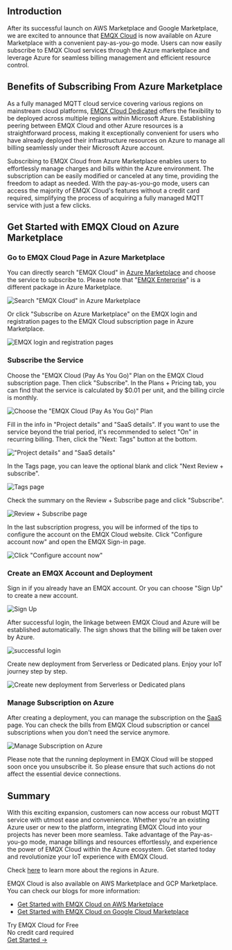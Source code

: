 ## Introduction

After its successful launch on AWS Marketplace and Google Marketplace, we are excited to announce that [EMQX Cloud](https://www.emqx.com/en/cloud) is now available on Azure Marketplace with a convenient pay-as-you-go mode. Users can now easily subscribe to EMQX Cloud services through the Azure marketplace and leverage Azure for seamless billing management and efficient resource control.

## Benefits of Subscribing From Azure Marketplace

As a fully managed MQTT cloud service covering various regions on mainstream cloud platforms, [EMQX Cloud Dedicated](https://www.emqx.com/en/cloud/dedicated) offers the flexibility to be deployed across multiple regions within Microsoft Azure. Establishing peering between EMQX Cloud and other Azure resources is a straightforward process, making it exceptionally convenient for users who have already deployed their infrastructure resources on Azure to manage all billing seamlessly under their Microsoft Azure account.

Subscribing to EMQX Cloud from Azure Marketplace enables users to effortlessly manage charges and bills within the Azure environment. The subscription can be easily modified or canceled at any time, providing the freedom to adapt as needed. With the pay-as-you-go mode, users can access the majority of EMQX Cloud's features without a credit card required, simplifying the process of acquiring a fully managed MQTT service with just a few clicks. 

## Get Started with EMQX Cloud on Azure Marketplace

### Go to EMQX Cloud Page in Azure Marketplace

You can directly search "EMQX Cloud" in [Azure Marketplace](https://azuremarketplace.microsoft.com/en-us/home) and choose the service to subscribe to. Please note that "[EMQX Enterprise](https://www.emqx.com/en/products/emqx)" is a different package in Azure Marketplace.

![Search "EMQX Cloud" in Azure Marketplace](https://assets.emqx.com/images/db9216e071aa0aa15b92636273fac6fa.png)

Or click "Subscribe on Azure Marketplace" on the EMQX login and registration pages to the EMQX Cloud subscription page in Azure Marketplace. 

![EMQX login and registration pages](https://assets.emqx.com/images/f28e871bb3d22615fe4830c29a5008c8.png)

### Subscribe the Service

Choose the "EMQX Cloud (Pay As You Go)" Plan on the EMQX Cloud subscription page. Then click "Subscribe". In the Plans + Pricing tab, you can find that the service is calculated by $0.01 per unit, and the billing circle is monthly. 

![Choose the "EMQX Cloud (Pay As You Go)" Plan](https://assets.emqx.com/images/1ed8dec7e371915c112a0705683d538a.png)

Fill in the info in "Project details" and "SaaS details". If you want to use the service beyond the trial period, it's recommended to select "On" in recurring billing. Then, click the "Next: Tags" button at the bottom.

!["Project details" and "SaaS details"](https://assets.emqx.com/images/b893ce094c18dece0c9af4d144f48df5.png)

In the Tags page, you can leave the optional blank and click "Next Review + subscribe".

![Tags page](https://assets.emqx.com/images/4386455ed97fedb6dee340f3d06141cd.png)

Check the summary on the Review + Subscribe page and click "Subscribe".

![Review + Subscribe page](https://assets.emqx.com/images/b7b44ee14f148eec28f701f48cd88bb8.png)

In the last subscription progress, you will be informed of the tips to configure the account on the EMQX Cloud website. Click "Configure account now" and open the EMQX Sign-in page.

![Click "Configure account now"](https://assets.emqx.com/images/96926b1e5fc1f8a5133e22d8a1f244b8.png)

### Create an EMQX Account and Deployment

Sign in if you already have an EMQX account. Or you can choose "Sign Up" to create a new account.

![Sign Up](https://assets.emqx.com/images/98e030394024ac7a91e3581bf685d06b.png)

After successful login, the linkage between EMQX Cloud and Azure will be established automatically. The sign shows that the billing will be taken over by Azure. 

![successful login](https://assets.emqx.com/images/555afa45c8e36805c519cea5c0865b59.png)

Create new deployment from Serverless or Dedicated plans. Enjoy your IoT journey step by step.

![Create new deployment from Serverless or Dedicated plans](https://assets.emqx.com/images/c62262214a7ae75e1c97d25c992b5f3e.png)

### Manage Subscription on Azure

After creating a deployment, you can manage the subscription on the [SaaS](https://portal.azure.com/#view/HubsExtension/BrowseResourceBlade/resourceType/Microsoft.SaaS%2Fresources) page. You can check the bills from EMQX Cloud subscription or cancel subscriptions when you don't need the service anymore. 

![Manage Subscription on Azure](https://assets.emqx.com/images/7ae5b670a950234211bc521328ef8e30.png)

Please note that the running deployment in EMQX Cloud will be stopped soon once you unsubscribe it. So please ensure that such actions do not affect the essential device connections.

## Summary

With this exciting expansion, customers can now access our robust MQTT service with utmost ease and convenience. Whether you're an existing Azure user or new to the platform, integrating EMQX Cloud into your projects has never been more seamless. Take advantage of the Pay-as-you-go mode, manage billings and resources effortlessly, and experience the power of EMQX Cloud within the Azure ecosystem.  Get started today and revolutionize your IoT experience with EMQX Cloud.

Check [here](https://docs.emqx.com/en/cloud/latest/price/plans.html#dedicated-plan-professional) to learn more about the regions in Azure.

EMQX Cloud is also available on AWS Marketplace and GCP Marketplace. You can check our blogs for more information:

- [Get Started with EMQX Cloud on AWS Marketplace](https://www.emqx.com/en/blog/get-started-with-emqx-cloud-on-the-aws-marketplace-with-pay-as-you-go) 
- [Get Started with EMQX Cloud on Google Cloud Marketplace](https://www.emqx.com/en/blog/get-started-with-emqx-cloud-on-gcp-marketplace) 



<section class="promotion">
    <div>
        Try EMQX Cloud for Free
        <div class="is-size-14 is-text-normal has-text-weight-normal">No credit card required</div>
    </div>
    <a href="https://accounts.emqx.com/signup?continue=https://cloud-intl.emqx.com/console/deployments/0?oper=new" class="button is-gradient px-5">Get Started →</a>
</section>
